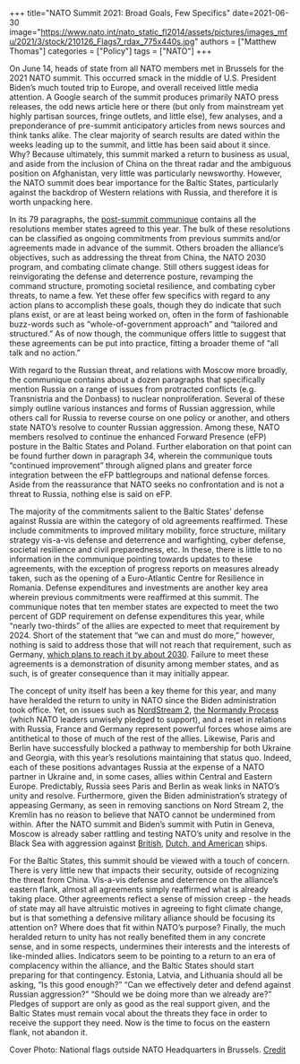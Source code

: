 +++
title="NATO Summit 2021: Broad Goals, Few Specifics"
date=2021-06-30
image="https://www.nato.int/nato_static_fl2014/assets/pictures/images_mfu/2021/3/stock/210126_Flags7_rdax_775x440s.jpg"
authors = ["Matthew Thomas"]
categories = ["Policy"]
tags = ["NATO"]
+++

On June 14, heads of state from all NATO members met in Brussels for the 2021 NATO summit. This occurred smack in the middle of U.S. President Biden’s much touted trip to Europe, and overall received little media attention. A Google search of the summit produces primarily NATO press releases, the odd news article here or there (but only from mainstream yet highly partisan sources, fringe outlets, and little else), few analyses, and a preponderance of pre-summit anticipatory articles from news sources and think tanks alike. The clear majority of search results are dated within the weeks leading up to the summit, and little has been said about it since. Why? Because ultimately, this summit marked a return to business as usual, and aside from the inclusion of China on the threat radar and the ambiguous position on Afghanistan, very little was particularly newsworthy. However, the NATO summit does bear importance for the Baltic States, particularly against the backdrop of Western relations with Russia, and therefore it is worth unpacking here. 

In its 79 paragraphs, the [post-summit communique](https://www.nato.int/cps/en/natohq/news_185000.htm) contains all the resolutions member states agreed to this year. The bulk of these resolutions can be classified as ongoing commitments from previous summits and/or agreements made in advance of the summit. Others broaden the alliance’s objectives, such as addressing the threat from China, the NATO 2030 program, and combating climate change. Still others suggest ideas for reinvigorating the defense and deterrence posture, revamping the command structure, promoting societal resilience, and combating cyber threats, to name a few. Yet these offer few specifics with regard to any action plans to accomplish these goals, though they do indicate that such plans exist, or are at least being worked on, often in the form of fashionable buzz-words such as “whole-of-government approach” and “tailored and structured.” As of now though, the communique offers little to suggest that these agreements can be put into practice, fitting a broader theme of “all talk and no action.” 

With regard to the Russian threat, and relations with Moscow more broadly, the communique contains about a dozen paragraphs that specifically mention Russia on a range of issues from protracted conflicts (e.g. Transnistria and the Donbass) to nuclear nonproliferation. Several of these simply outline various instances and forms of Russian aggression, while others call for Russia to reverse course on one policy or another, and others state NATO’s resolve to counter Russian aggression. Among these, NATO members resolved to continue the enhanced Forward Presence (eFP) posture in the Baltic States and Poland. Further elaboration on that point can be found further down in paragraph 34, wherein the communique touts “continued improvement” through aligned plans and greater force integration between the eFP battlegroups and national defense forces. Aside from the reassurance that NATO seeks no confrontation and is not a threat to Russia, nothing else is said on eFP. 

The majority of the commitments salient to the Baltic States’ defense against Russia are within the category of old agreements reaffirmed. These include commitments to improved military mobility, force structure, military strategy vis-a-vis defense and deterrence and warfighting, cyber defense, societal resilience and civil preparedness, etc. In these, there is little to no information in the communique pointing towards updates to these agreements, with the exception of progress reports on measures already taken, such as the opening of a Euro-Atlantic Centre for Resilience in Romania. Defense expenditures and investments are another key area wherein previous commitments were reaffirmed at this summit. The communique notes that ten member states are expected to meet the two percent of GDP requirement on defense expenditures this year, while “nearly two-thirds” of the allies are expected to meet that requirement by 2024. Short of the statement that “we can and must do more,” however, nothing is said to address those that will not reach that requirement, such as Germany, [which plans to reach it by about 2030](https://www.reuters.com/article/us-germany-nato/germany-commits-to-nato-spending-goal-by-2031-for-first-time-idUSKBN1XH1IK). Failure to meet these agreements is a demonstration of disunity among member states, and as such, is of greater consequence than it may initially appear. 

The concept of unity itself has been a key theme for this year, and many have heralded the return to unity in NATO since the Biden administration took office. Yet, on issues such as [NordStream 2](https://balticsecurity.eu/perspectives_nord_stream2/), [the Normandy Process](https://jamestown.org/program/normandy-process-developing-against-ukraines-interests/) (which NATO leaders unwisely pledged to support), and a reset in relations with Russia, France and Germany represent powerful forces whose aims are antithetical to those of much of the rest of the allies. Likewise, Paris and Berlin have successfully blocked a pathway to membership for both Ukraine and Georgia, with this year’s resolutions maintaining that status quo. Indeed, each of these positions advantages Russia at the expense of a NATO partner in Ukraine and, in some cases, allies within Central and Eastern Europe. Predictably, Russia sees Paris and Berlin as weak links in NATO’s unity and resolve. Furthermore, given the Biden administration’s strategy of appeasing Germany, as seen in removing sanctions on Nord Stream 2, the Kremlin has no reason to believe that NATO cannot be undermined from within. After the NATO summit and Biden’s summit with Putin in Geneva, Moscow is already saber rattling and testing NATO’s unity and resolve in the Black Sea with aggression against [British](https://www.economist.com/europe/2021/06/24/russian-and-british-forces-square-off-in-the-black-sea), [Dutch, and American](https://news.usni.org/2021/07/01/more-nato-ships-enter-black-sea-while-tensions-with-russia-simmer) ships. 

For the Baltic States, this summit should be viewed with a touch of concern. There is very little new that impacts their security, outside of recognizing the threat from China. Vis-a-vis defense and deterrence on the alliance’s eastern flank, almost all agreements simply reaffirmed what is already taking place. Other agreements reflect a sense of mission creep - the heads of state may all have altruistic motives in agreeing to fight climate change, but is that something a defensive military alliance should be focusing its attention on? Where does that fit within NATO’s purpose? Finally, the much heralded return to unity has not really benefited them in any concrete sense, and in some respects, undermines their interests and the interests of like-minded allies. Indicators seem to be pointing to a return to an era of complacency within the alliance, and the Baltic States should start preparing for that contingency. Estonia, Latvia, and Lithuania should all be asking, “Is this good enough?” “Can we effectively deter and defend against Russian aggression?” “Should we be doing more than we already are?” Pledges of support are only as good as the real support given, and the Baltic States must remain vocal about the threats they face in order to receive the support they need. Now is the time to focus on the eastern flank, not abandon it. 

Cover Photo: National flags outside NATO Headquarters in Brussels. [Credit](https://www.nato.int/cps/en/natohq/news_183196.htm)